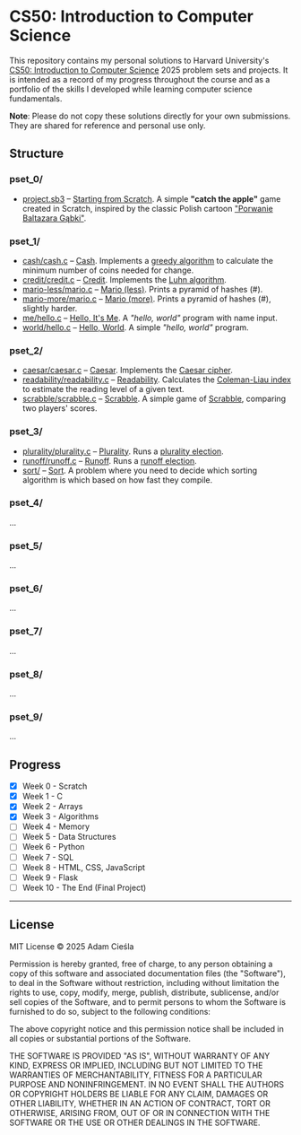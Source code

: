 
# CS50: Introduction to Computer Science

This repository contains my personal solutions to Harvard University's [CS50: Introduction to Computer Science](https://cs50.harvard.edu/x) 2025 problem sets and projects. It is intended as a record of my progress throughout the course and as a portfolio of the skills I developed while learning computer science fundamentals.

**Note**: Please do not copy these solutions directly for your own submissions. They are shared for reference and personal use only.

## Structure

### pset_0/

- [project.sb3](pset_0/project.sb3) – [Starting from Scratch](https://cs50.harvard.edu/x/psets/0/scratch/). A simple **"catch the apple"** game created in Scratch, inspired by the classic Polish cartoon ["Porwanie Baltazara Gąbki"](https://en.wikipedia.org/wiki/The_Abduction_of_Balthazar_Sponge_(TV_series)).

### pset_1/

- [cash/cash.c](pset_1/cash/cash.c) – [Cash](https://cs50.harvard.edu/x/psets/1/cash/). Implements a [greedy algorithm](https://en.wikipedia.org/wiki/Greedy_algorithm) to calculate the minimum number of coins needed for change.
- [credit/credit.c](pset_1/credit/credit.c) – [Credit](https://cs50.harvard.edu/x/psets/1/credit/). Implements the [Luhn algorithm](https://en.wikipedia.org/wiki/Luhn_algorithm).
- [mario-less/mario.c](pset_1/mario-less/mario.c) – [Mario (less)](https://cs50.harvard.edu/x/psets/1/mario/less/). Prints a pyramid of hashes (#).
- [mario-more/mario.c](pset_1/mario-more/mario.c) – [Mario (more)](https://cs50.harvard.edu/x/psets/1/mario/more/). Prints a pyramid of hashes (#), slightly harder.
- [me/hello.c](pset_1/me/hello.c) – [Hello, It's Me](https://cs50.harvard.edu/x/psets/1/me/). A *"hello, world"* program with name input.
- [world/hello.c](pset_1/world/hello.c) – [Hello, World](https://cs50.harvard.edu/x/psets/1/world/). A simple *"hello, world"* program.

### pset_2/

- [caesar/caesar.c](pset_2/caesar/caesar.c) – [Caesar](https://cs50.harvard.edu/x/psets/2/caesar/). Implements the [Caesar cipher](https://en.wikipedia.org/wiki/Caesar_cipher).
- [readability/readability.c](pset_2/readability/readability.c) – [Readability](https://cs50.harvard.edu/x/psets/2/readability/). Calculates the [Coleman-Liau index](https://en.wikipedia.org/wiki/Coleman%E2%80%93Liau_index) to estimate the reading level of a given text.
- [scrabble/scrabble.c](pset_2/scrabble/scrabble.c) – [Scrabble](https://cs50.harvard.edu/x/psets/2/scrabble/). A simple game of [Scrabble](https://en.wikipedia.org/wiki/Scrabble), comparing two players' scores.

### pset_3/

- [plurality/plurality.c](pset_3/plurality/plurality.c) – [Plurality](https://cs50.harvard.edu/x/psets/3/plurality/). Runs a [plurality election](https://en.wikipedia.org/wiki/Plurality_voting).
- [runoff/runoff.c](pset_3/runoff/runoff.c) – [Runoff](https://cs50.harvard.edu/x/psets/3/runoff/). Runs a [runoff election](https://en.wikipedia.org/wiki/Instant-runoff_voting).
- [sort/](pset_3/sort) – [Sort](https://cs50.harvard.edu/x/psets/3/sort/). A problem where you need to decide which sorting algorithm is which based on how fast they compile.

### pset_4/

...

### pset_5/

...

### pset_6/

...

### pset_7/

...

### pset_8/

...

### pset_9/

...

## Progress

- [x] Week 0 - Scratch
- [x] Week 1 - C
- [x] Week 2 - Arrays
- [x] Week 3 - Algorithms
- [ ] Week 4 - Memory
- [ ] Week 5 - Data Structures
- [ ] Week 6 - Python
- [ ] Week 7 - SQL
- [ ] Week 8 - HTML, CSS, JavaScript
- [ ] Week 9 - Flask
- [ ] Week 10 - The End (Final Project)

---

## License

MIT License © 2025 Adam Cieśla

Permission is hereby granted, free of charge, to any person obtaining a copy
of this software and associated documentation files (the "Software"), to deal
in the Software without restriction, including without limitation the rights
to use, copy, modify, merge, publish, distribute, sublicense, and/or sell
copies of the Software, and to permit persons to whom the Software is
furnished to do so, subject to the following conditions:

The above copyright notice and this permission notice shall be included in all
copies or substantial portions of the Software.

THE SOFTWARE IS PROVIDED "AS IS", WITHOUT WARRANTY OF ANY KIND, EXPRESS OR
IMPLIED, INCLUDING BUT NOT LIMITED TO THE WARRANTIES OF MERCHANTABILITY,
FITNESS FOR A PARTICULAR PURPOSE AND NONINFRINGEMENT. IN NO EVENT SHALL THE
AUTHORS OR COPYRIGHT HOLDERS BE LIABLE FOR ANY CLAIM, DAMAGES OR OTHER
LIABILITY, WHETHER IN AN ACTION OF CONTRACT, TORT OR OTHERWISE, ARISING FROM,
OUT OF OR IN CONNECTION WITH THE SOFTWARE OR THE USE OR OTHER DEALINGS IN THE
SOFTWARE.

